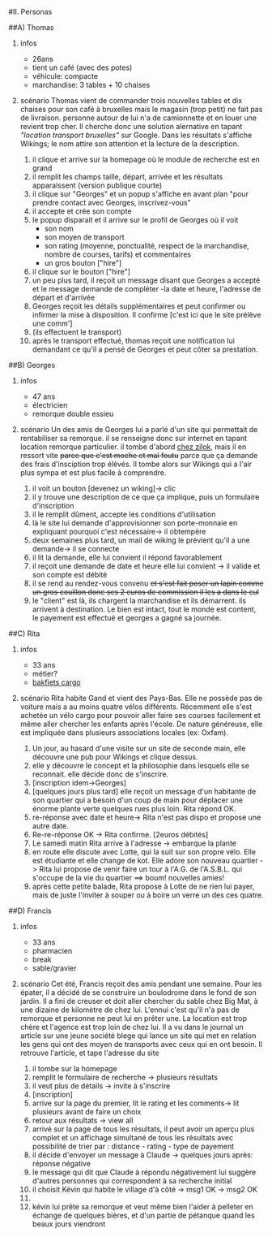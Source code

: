 #II. Personas

##A) Thomas

1. infos
	* 26ans
	* tient un café (avec des potes)
	* véhicule: compacte
	* marchandise: 3 tables + 10 chaises

2. scénario
Thomas vient de commander trois nouvelles tables et dix chaises pour son café à bruxelles mais le magasin (trop petit) ne fait pas de livraison. personne autour de lui n'a de camionnette et en louer une revient trop cher. Il cherche donc une solution alernative en tapant *"location transport bruxelles"* sur Google. Dans les résultats s'affiche Wikings; le nom attire son attention et la lecture de la description.
	1. il clique et arrive sur la homepage où le module de recherche est en grand
	2. il remplit les champs taille, départ, arrivée et les résultats apparaissent (version publique courte)
	3. il clique sur "Georges" et un popup s'affiche en avant plan "pour prendre contact avec Georges, inscrivez-vous"
	4. il accepte et crée son compte
	5. le popup disparait et il arrive sur le profil de Georges où il voit
		* son nom
		* son moyen de transport
		* son rating (moyenne, ponctualité, respect de la marchandise, nombre de courses, tarifs) et commentaires
		* un gros bouton ["hire"]
	6. il clique sur le bouton ["hire"]
	7. un peu plus tard, il reçoit un message disant que Georges a accepté et le message demande de compléter -la date et heure, l'adresse de départ et d'arrivée
	8. Georges reçoit les détails supplémentaires et peut confirmer ou infirmer la mise à disposition. Il confirme [c'est ici que le site prélève une comm']
	9. (ils effectuent le transport)
	10. après le transport effectué, thomas reçoit une notification lui demandant ce qu'il a pensé de Georges et peut côter sa prestation.

##B) Georges

1. infos
	* 47 ans
	* électricien
	* remorque double essieu

2. scénario
Un des amis de Georges lui a parlé d'un site qui permettait de rentabiliser sa remorque. il se renseigne donc sur internet en tapant location remorque particulier. il tombe d'abord [chez zilok](http://fr.zilok.com/), mais il en ressort vite ~~parce que c'est moche et mal foutu~~ parce que ça demande des frais d'insciption trop élévés.
Il tombe alors sur Wikings qui a l'air plus sympa et est plus facile à comprendre.
	1. il voit un bouton [devenez un wiking]-> clic
	2. il y trouve une description de ce que ça implique, puis un formulaire d'inscription
	3. il le remplit dûment, accepte les conditions d'utilisation
	4. là le site lui demande d'approvisionner son porte-monnaie en expliquant pourquoi c'est nécessaire-> il obtempère
	5. deux semaines plus tard, un mail de wiking le prévient qu'il a une demande-> il se connecte
	6. il lit la demande, elle lui convient il répond favorablement
	7. il reçoit une demande de date et heure elle lui convient -> il valide et son compte est débité
	8. il se rend au rendez-vous convenu ~~et s'est fait poser un lapin comme un gros couillon donc ses 2 euros de commission il les a dans le cul~~
	9. le "client" est là, ils chargent la marchandise et ils démarrent. ils arrivent à destination. Le bien est intact, tout le monde est content, le payement est effectué et georges a gagné sa journée.

##C) Rita

1. infos
	* 33 ans
	* métier?
	* [bakfiets cargo](http://www.bakfiets.nl/fr/modeles_cargo_bike_long.php)

2. scénario
Rita habite Gand et vient des Pays-Bas. Elle ne possède pas de voiture mais a au moins quatre vélos différents. Récemment elle s'est achetée un vélo cargo pour pouvoir aller faire ses courses facilement et même aller chercher les enfants après l'école.
De nature généreuse, elle est impliquée dans plusieurs associations locales (ex: Oxfam).
	1. Un jour, au hasard d'une visite sur un site de seconde main, elle découvre une pub pour Wikings et clique dessus.
	2. elle y découvre le concept et la philosophie dans lesquels elle se reconnait. elle décide donc de s'inscrire.
	3. [inscription idem->Georges]
	4. [quelques jours plus tard] elle reçoit un message d'un habitante de son quartier qui a besoin d'un coup de main pour déplacer une énorme plante verte quelques rues plus loin. Rita répond OK.
	5. re-réponse avec date et heure-> Rita n'est pas dispo et propose une autre date.
	6. Re-re-réponse OK -> Rita confirme. [2euros débités]
	7. Le samedi matin Rita arrive à l'adresse -> embarque la plante
	8. en route elle discute avec Lotte, qui la suit sur son propre vélo. Elle est étudiante et elle change de kot. Elle adore son nouveau quartier -> Rita lui propose de venir faire un tour à l'A.G. de l'A.S.B.L. qui s'occupe de la vie du quartier ==> boum! nouvelles amies!
	9. après cette petite balade, Rita propose à Lotte de ne rien lui payer, mais de juste l'inviter à souper ou à boire un verre un des ces quatre.


##D) Francis

1. infos
	* 33 ans
	* pharmacien
	* break
	* sable/gravier

2. scénario
Cet été, Francis reçoit des amis pendant une semaine. Pour les épater, il a décidé de se construire un boulodrome dans le fond de son jardin. Il a fini de creuser et doit aller chercher du sable chez Big Mat, à une dizaine de kilomètre de chez lui. L'ennui c'est qu'il n'a pas de remorque et personne ne peut lui en prêter une. La location est trop chère et l'agence est trop loin de chez lui. Il a vu dans le journal un article sur une jeune société blege qui lance un site qui met en relation les gens qui ont des moyen de transports avec ceux qui en ont besoin.
Il retrouve l'article, et tape l'adresse du site
	1. il tombe sur la homepage
	2. remplit le formulaire  de recherche -> plusieurs résultats
	3. il veut plus de détails -> invite à s'inscrire 
	4. [inscription]
	5. arrive sur la page du premier, lit le rating et les comments-> lit plusieurs avant de faire un choix
	6. retour aux résultats -> view all
	7. arrivé sur la page de tous les résultats, il peut avoir un aperçu plus complet et un affichage simultané de tous les résultats avec possibilité de trier par : distance - rating - type de payement
	8. il décide d'envoyer un message à Claude -> quelques jours après: réponse négative
	9. le message qui dit que Claude à répondu négativement lui suggère d'autres personnes qui correspondent à sa recherche initial
	10. il choisit Kévin qui habite le village d'à côté -> msg1 OK -> msg2 OK
	11. 
	11. kévin lui prête sa remorque et veut même bien l'aider à pelleter en échange de quelques bières, et d'un partie de pétanque quand les beaux jours viendront






